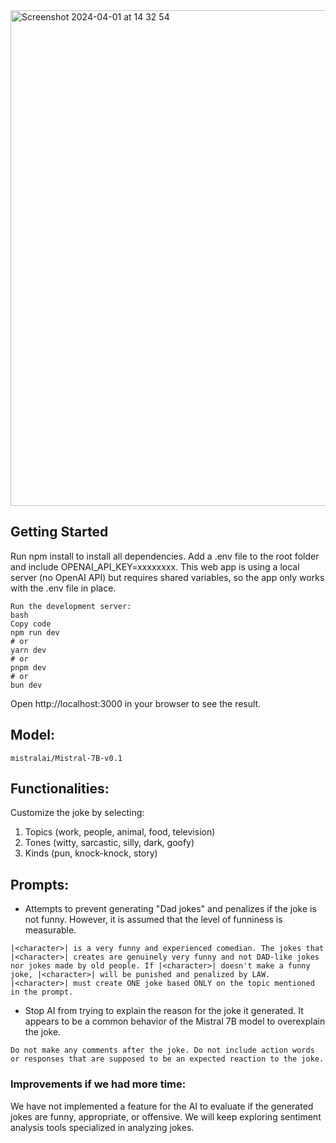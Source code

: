 
<img width="793" alt="Screenshot 2024-04-01 at 14 32 54" src="https://github.com/Team16-Encode-AI/joke-app/assets/128807685/66562a5a-8335-4a46-a28e-6941b1790775">

## Getting Started

Run npm install to install all dependencies.
Add a .env file to the root folder and include OPENAI_API_KEY=xxxxxxxx. This web app is using a local server (no OpenAI API) but requires shared variables, so the app only works with the .env file in place.
```
Run the development server:
bash
Copy code
npm run dev
# or
yarn dev
# or
pnpm dev
# or
bun dev
```
Open http://localhost:3000 in your browser to see the result.

## Model:

```mistralai/Mistral-7B-v0.1```

## Functionalities:

Customize the joke by selecting:

1. Topics (work, people, animal, food, television)
2. Tones (witty, sarcastic, silly, dark, goofy)
3. Kinds (pun, knock-knock, story)

## Prompts:

- Attempts to prevent generating "Dad jokes" and penalizes if the joke is not funny. However, it is assumed that the level of funniness is measurable.
```
|<character>| is a very funny and experienced comedian. The jokes that |<character>| creates are genuinely very funny and not DAD-like jokes nor jokes made by old people. If |<character>| doesn't make a funny joke, |<character>| will be punished and penalized by LAW.
|<character>| must create ONE joke based ONLY on the topic mentioned in the prompt.
```

- Stop AI from trying to explain the reason for the joke it generated. It appears to be a common behavior of the Mistral 7B model to overexplain the joke.
```
Do not make any comments after the joke. Do not include action words or responses that are supposed to be an expected reaction to the joke.
```

### Improvements if we had more time:

We have not implemented a feature for the AI to evaluate if the generated jokes are funny, appropriate, or offensive. We will keep exploring sentiment analysis tools specialized in analyzing jokes.
